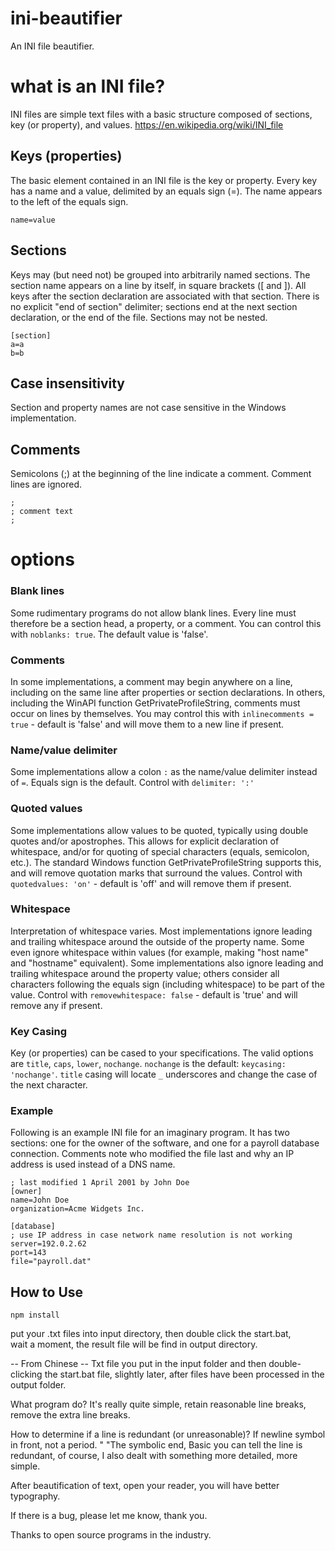 # ini-beautifier
An INI file beautifier.  

# what is an INI file?
INI files are simple text files with a basic structure composed of sections, key (or property), and values. https://en.wikipedia.org/wiki/INI_file

## Keys (properties)
The basic element contained in an INI file is the key or property. Every key has a name and a value, delimited by an equals sign (=). The name appears to the left of the equals sign.
```
name=value
```

## Sections
Keys may (but need not) be grouped into arbitrarily named sections. The section name appears on a line by itself, in square brackets ([ and ]). All keys after the section declaration are associated with that section. There is no explicit "end of section" delimiter; sections end at the next section declaration, or the end of the file. Sections may not be nested.
```
[section]
a=a
b=b
```

## Case insensitivity
Section and property names are not case sensitive in the Windows implementation.

## Comments
Semicolons (;) at the beginning of the line indicate a comment. Comment lines are ignored.
```
;
; comment text
; 
```

# options
### Blank lines
Some rudimentary programs do not allow blank lines. Every line must therefore be a section head, a property, or a comment. You can control this with `noblanks: true`. The default value is 'false'.

### Comments
In some implementations, a comment may begin anywhere on a line, including on the same line after properties or section declarations. In others, including the WinAPI function GetPrivateProfileString, comments must occur on lines by themselves. You may control this with `inlinecomments = true` - default is 'false' and will move them to a new line if present.

### Name/value delimiter
Some implementations allow a colon `:` as the name/value delimiter instead of `=`. Equals sign is the default. Control with `delimiter: ':'`

### Quoted values
Some implementations allow values to be quoted, typically using double quotes and/or apostrophes. This allows for explicit declaration of whitespace, and/or for quoting of special characters (equals, semicolon, etc.). The standard Windows function GetPrivateProfileString supports this, and will remove quotation marks that surround the values. Control with `quotedvalues: 'on'` - default is 'off' and will remove them if present.

### Whitespace
Interpretation of whitespace varies. Most implementations ignore leading and trailing whitespace around the outside of the property name. Some even ignore whitespace within values (for example, making "host name" and "hostname" equivalent). Some implementations also ignore leading and trailing whitespace around the property value; others consider all characters following the equals sign (including whitespace) to be part of the value. Control with `removewhitespace: false` - default is 'true' and will remove any if present.

### Key Casing
Key (or properties) can be cased to your specifications.  The valid options are `title`, `caps`, `lower`, `nochange`.  `nochange` is the default: `keycasing: 'nochange'`. `title` casing will locate `_` underscores and change the case of the next character.

### Example
Following is an example INI file for an imaginary program. It has two sections: one for the owner of the software, and one for a payroll database connection. Comments note who modified the file last and why an IP address is used instead of a DNS name.
```
; last modified 1 April 2001 by John Doe
[owner]
name=John Doe
organization=Acme Widgets Inc.

[database]
; use IP address in case network name resolution is not working
server=192.0.2.62     
port=143
file="payroll.dat"
```

## How to Use
```
npm install
```
put your .txt files into input directory, then double click the start.bat,  
wait a moment, the result file will be find in output directory.  

 -- From Chinese --
Txt file you put in the input folder and then double-clicking the start.bat file, slightly later, after files have been processed in the output folder.  


What program do? It's really quite simple, retain reasonable line breaks, remove the extra line breaks. 

How to determine if a line is redundant (or unreasonable)? If newline symbol in front, not a period. " "The symbolic end, Basic you can tell the line is redundant, of course, I also dealt with something more detailed, more simple.  

After beautification of text, open your reader, you will have better typography.  

If there is a bug, please let me know, thank you.  

Thanks to open source programs in the industry.
